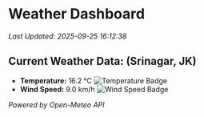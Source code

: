 
# Weather Dashboard

_Last Updated: 2025-09-25 16:12:38_

## Current Weather Data: (Srinagar, JK)
- **Temperature:** 16.2 °C ![Temperature Badge](https://img.shields.io/badge/Temperature-Low%20Temp-blue)
- **Wind Speed:** 9.0 km/h ![Wind Speed Badge](https://img.shields.io/badge/Wind%20Speed-Light%20Wind-blue)

*Powered by Open-Meteo API*
